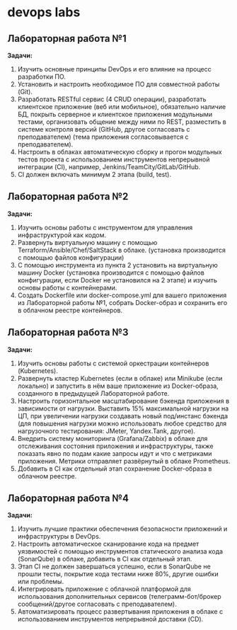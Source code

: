 # devops labs

## Лабораторная работа №1  
**Задачи:**  
1. Изучить основные принципы DevOps и его влияние на процесс разработки ПО.  
2. Установить и настроить необходимое ПО для совместной работы (Git).  
3. Разработать RESTful сервис (4 CRUD операции), разработать клиентское приложение (веб или мобильное), обязательно наличие БД, покрыть серверное и клиентское приложения модульными тестами, организовать общение между ними по REST, разместить в системе контроля версий (GitHub, другое согласовать с преподавателем) (тема приложения согласовывается с преподавателем).  
4. Настроить в облаках автоматическую сборку и прогон модульных тестов проекта с использованием инструментов непрерывной интеграции (CI), например, Jenkins/TeamCity/GitLab/GitHub.  
5. CI должен включать минимум 2 этапа (build, test).  

## Лабораторная работа №2  
**Задачи:**  
1. Изучить основы работы с инструментом для управления инфраструктурой как кодом.  
2. Развернуть виртуальную машину с помощью Terraform/Ansible/Chef/SaltStack в облаке. (установка производится с помощью файлов конфигурации)  
3. С помощью инструмента из пункта 2 установить на виртуальную машину Docker (установка производится с помощью файлов конфигурации, если Docker не установился на 2 этапе) и изучить основы работы с контейнерами.  
4. Создать Dockerfile или docker-compose.yml для вашего приложения из Лабораторной работы №1, собрать Docker-образ и сохранить его в облачном реестре контейнеров.  

## Лабораторная работа №3  
**Задачи:**  
1. Изучить основы работы с системой оркестрации контейнеров (Kubernetes).  
2. Развернуть кластер Kubernetes (если в облаке) или Minikube (если локально) и запустить в нём ваше приложение из Docker-образа, созданного в предыдущей Лабораторной работе.  
3. Настроить горизонтальное масштабирование бэкенда приложения в зависимости от нагрузки. Выставить 15% максимальной нагрузки на ЦП, при увеличении нагрузки создавать новый под/инстанс бэкенда (для повышения нагрузки можно использовать любое средство для нагрузочного тестирования: JMeter, Yandex.Tank, другое).  
4. Внедрить систему мониторинга (Grafana/Zabbix) в облаке для отслеживания состояния приложения и инфраструктуры, также показать явно по подам какие запросы идут и что с метриками приложения. Метрики отправляет развёрнутый в облаке Prometheus.  
5. Добавить в CI как отдельный этап сохранение Docker-образа в облачном реестре.  

## Лабораторная работа №4  
**Задачи:**  
1. Изучить лучшие практики обеспечения безопасности приложений и инфраструктуры в DevOps.  
2. Настроить автоматическое сканирование кода на предмет уязвимостей с помощью инструментов статического анализа кода (SonarQube) в облаке, добавить в CI как отдельный этап.  
3. Этап CI не должен завершаться успешно, если в SonarQube не прошли тесты, покрытие кода тестами ниже 80%, другие ошибки или проблемы.  
4. Интегрировать приложение с облачной платформой для использования дополнительных сервисов (телеграмм-бот/брокер сообщений/другое согласовать с преподавателем).  
5. Автоматизировать процесс развертывания приложения в облаке с использованием инструментов непрерывной доставки (CD).  

